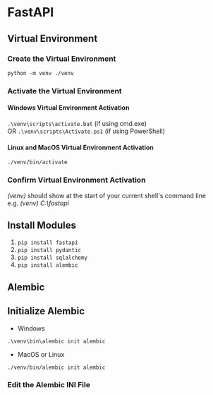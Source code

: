 # FastAPI

## Virtual Environment

### Create the Virtual Environment

`python -m venv ./venv`

### Activate the Virtual Environment

#### Windows Virtual Environment Activation

`.\venv\scripts\activate.bat` (if using cmd.exe)  
OR `.\venv\scripts\Activate.ps1` (if using PowerShell)

#### Linux and MacOS Virtual Environment Activation

`./venv/bin/activate`

### Confirm Virtual Environment Activation

*(venv)* should show at the start of your current shell's command line  
e.g. *(venv) C:\fastapi*

## Install Modules

1. `pip install fastapi`  
2. `pip install pydantic`  
3. `pip install sqlalchemy`  
4. `pip install alembic`

## Alembic

## Initialize Alembic

- Windows

`.\venv\bin\alembic init alembic`

- MacOS or Linux

`./venv/bin/alembic init alembic`

### Edit the Alembic INI File


